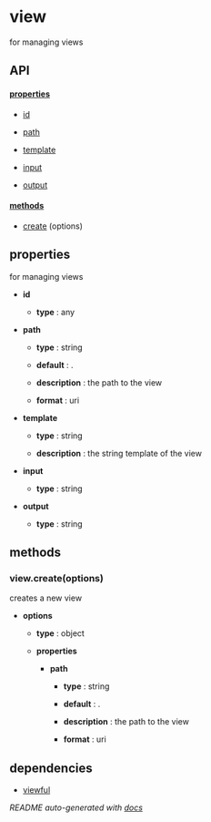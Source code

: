 # view

for managing views

## API

#### [properties](#view-properties)

  - [id](#view-properties-id)

  - [path](#view-properties-path)

  - [template](#view-properties-template)

  - [input](#view-properties-input)

  - [output](#view-properties-output)


#### [methods](#view-methods)

  - [create](#view-methods-create) (options)


<a name="view-properties"></a>

## properties 
for managing views

- **id** 

  - **type** : any

- **path** 

  - **type** : string

  - **default** : .

  - **description** : the path to the view

  - **format** : uri

- **template** 

  - **type** : string

  - **description** : the string template of the view

- **input** 

  - **type** : string

- **output** 

  - **type** : string


<a name="view-methods"></a> 

## methods 

<a name="view-methods-create"></a> 

### view.create(options)

creates a new view

- **options** 

  - **type** : object

  - **properties**

    - **path** 

      - **type** : string

      - **default** : .

      - **description** : the path to the view

      - **format** : uri


## dependencies 
- [viewful](http://npmjs.org/package/viewful)

*README auto-generated with [docs](https://github.com/bigcompany/resources/tree/master/docs)*